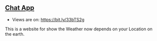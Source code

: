 
## [Chat App](https://bit.ly/33bTS2g)

- Views are on: https://bit.ly/33bTS2g <br/>

This is a website for show the Weather now depends on your Location on the earth.
